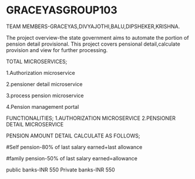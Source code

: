 # GRACEYASGROUP103
TEAM MEMBERS-GRACEYAS,DIVYAJOTHI,BALU,DIPSHEKER,KRISHNA.

The project overview-the state government aims to automate the portion of pension detail provisional.
This project covers pensional detail,calculate provision and view for further processing.

TOTAL MICROSERVICES;


1.Authorization microservice

2.pensioner detail microservice

3.process pension microservice

4.Pension management portal


FUNCTIONALITIES;
1.AUTHORIZATION MICROSERVICE
2.PENSIONER DETAIL MICROSERVICE


PENSION AMOUNT DETAIL CALCULATE AS FOLLOWS;

#Self pension-80% of last salary earned+last allowance

#family pension-50% of last salary earned=allowance

public banks-INR 550
Private banks-INR 550
